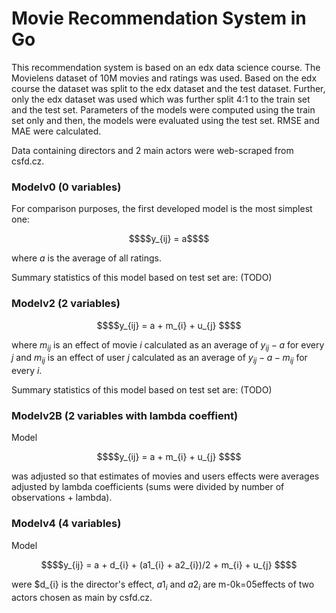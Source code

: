 # Movie Recommendation System in Go

This recommendation system is based on an edx data science course. The Movielens dataset of 10M movies and ratings was used. Based on the edx course the dataset was split to the edx dataset and the test dataset. Further, only the edx dataset was used which was further split 4:1 to the train set and the test set. Parameters of the models were computed using the train set only and then, the models were evaluated using the test set. RMSE and MAE were calculated.

Data containing directors and 2 main actors were web-scraped from csfd.cz.

### Modelv0 (0 variables)

For comparison purposes, the first developed model is the most simplest one:

```math
$$y_{ij} = a$$
```
where $a$ is the average of all ratings.

Summary statistics of this model based on test set are: (TODO)

### Modelv2 (2 variables)

```math
$$y_{ij} = a + m_{i} + u_{j} $$
```
where $m_{ij}$ is an effect of movie $i$ calculated as an average of $y_{ij} - a$ for every $j$ and 
$m_{ij}$ is an effect of user $j$ calculated as an average of $y_{ij} - a - m_{ij}$ for every $i$.

Summary statistics of this model based on test set are: (TODO)


### Modelv2B (2 variables with lambda coeffient)

Model 
```math
$$y_{ij} = a + m_{i} + u_{j} $$
```
was adjusted so that estimates of movies and users effects were averages adjusted by lambda coefficients (sums were divided by number of observations + lambda).

### Modelv4 (4 variables)

Model 
```math
$$y_{ij} = a + d_{i} + (a1_{i} + a2_{i})/2 + m_{i} + u_{j} $$
```
were $d_{i} is the director's effect, $a1_{i}$ and $a2_{i}$ are m-0k=05effects of two actors chosen as main by csfd.cz.





